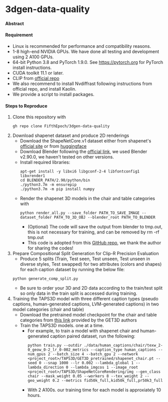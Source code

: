 # 3dgen-data-quality

#### Abstract

#### Requirement
- Linux is recommended for performance and compatibility reasons.
- 1-8 high-end NVIDIA GPUs. We have done all testing and development using 2 A100 GPUs.
- 64-bit Python 3.8 and PyTorch 1.9.0. See https://pytorch.org for PyTorch install instructions.
- CUDA toolkit 11.1 or later.
- CLIP from [official repo](https://github.com/openai/CLIP)
- We also recommend to install Nvdiffrast following instructions from official repo, and install Kaolin.
- We provide a script to install packages.

#### Steps to Reproduce 
1. Clone this repository with
   ```
   gh repo clone FifthEpoch/3dgen-data-quality
   ```
2. Download shapenet dataset and produce 2D renderings
    - Download the ShapeNetCore.v1 dataset either from shapenet's [official site](https://shapenet.org/) or from [huggingface](https://huggingface.co/datasets/ShapeNet/ShapeNetCore)
    - Download Blender following the [official link](https://www.blender.org/download/releases/2-90/), we used Blender v2.90.0, we haven't tested on other versions.
    - Install required libraries:
      ```
      apt-get install -y libxi6 libgconf-2-4 libfontconfig1 libxrender1
      cd BLENDER_PATH/2.90/python/bin
      ./python3.7m -m ensurepip
      ./python3.7m -m pip install numpy 
      ```
    - Render the shapenet 3D models in the chair and table categories with
      ```
      python render_all.py --save_folder PATH_TO_SAVE_IMAGE --dataset_folder PATH_TO_3D_OBJ --blender_root PATH_TO_BLENDER
      ```
         - (Optional) The code will save the output from blender to tmp.out, this is not necessary for training, and can be removed by rm -rf tmp.out
         - This code is adopted from this [GitHub repo](https://github.com/panmari/stanford-shapenet-renderer), we thank the author for sharing the codes!
3. Prepare Compositional Split Generation for Clip-R Precision Evaluation
   - Produce 5 splits (Train, Test seen, Test unseen, Test unseen in diverse styles, Test swapped) for two attributes (colors and shapes) for each caption dataset by running the below file:
   ```
   python generate_comp_split.py
   ```
   - Be sure to order your 3D and 2D data according to the train/test split so only data in the train split is accessed during training.
4. Training the TAPS3D model with three different caption types (pseudo captions, human-generated captions, LVM-generated captions) in two model categories (chair and table)
   - Download the pretrained model checkpoint for the chair and table categories from [this link](https://drive.google.com/drive/folders/1oJ-FmyVYjIwBZKDAQ4N1EEcE9dJjumdW) provided by the GET3D authors
   - Train the TAPS3D models. one at a time.
       - For example, to train a model with shapenet chair and human-generated caption paired dataset, run the following:
         ```
         python train.py --outdir ./data/human_captions/chair/texw_2-0_geow_0-2_lr_0-002_metrics --caption_type human_captions --num_gpus 2 --batch_size 4 --batch_gpu 2 --network <project_root>/TAPS3D/GET3D_pretrained/shapenet_chair.pt --seed 0 --snap 1000 --lr 0.002 --lambda_global 1 --lambda_direction 0 --lambda_imgcos 1 --image_root <project_root>/TAPS3D/ShapeNetCoreRendering/img --gen_class chair --mask_weight 0.05 --workers 8 --tex_weight 2 --geo_weight 0.2 --metrics fid50k_full,kid50k_full,pr50k3_full
         ```
       - With 2 A100s. our training time for each model is approxiately 10 hours.

